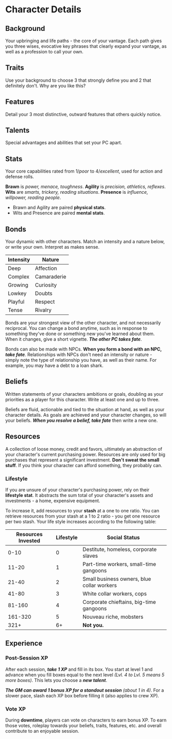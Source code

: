 # Character Details

## Background

Your upbringing and life paths - the core of your vantage. Each path gives you three wises, evocative key phrases that clearly expand your vantage, as well as a profession to call your own.

## Traits

Use your background to choose 3 that strongly define you and 2 that definitely don't. Why are you like this?

## Features

Detail your 3 most distinctive, outward features that others quickly notice.

## Talents

Special advantages and abilities that set your PC apart.

## Stats

Your core capabilities rated from 1/_poor_ to 4/_excellent_, used for action and defense rolls.

**Brawn** is _power, menace, toughness_.
**Agility** is _precision, athletics, reflexes_.
**Wits** are _smarts, trickery, reading situations_.
**Presence** is _influence, willpower, reading people_.

- Brawn and Agility are paired **physical stats**.
- Wits and Presence are paired **mental stats**.

## Bonds

Your dynamic with other characters. Match an intensity and a nature below, or write your own. Interpret as makes sense.

| Intensity | Nature      |
| --------- | ----------- |
| Deep      | Affection   |
| Complex   | Camaraderie |
| Growing   | Curiosity   |
| Lowkey    | Doubts      |
| Playful   | Respect     |
| Tense     | Rivalry     |

Bonds are your strongest view of the other character, and not necessarily reciprocal. You can change a bond anytime, such as in response to something they've done or something new you've learned about them. When it changes, give a short vignette. **_The other PC takes fate_**.

Bonds can also be made with NPCs. **When you form a bond with an NPC, _take fate_**. Relationships with NPCs don't need an intensity or nature - simply note the type of relationship you have, as well as their name. For example, you may have a debt to a loan shark.

## Beliefs

Written statements of your characters ambitions or goals, doubling as your priorities as a player for this character. Write at least one and up to three.

Beliefs are fluid, actionable and tied to the situation at hand, as well as your character details. As goals are achieved and your character changes, so will your beliefs. **_When you resolve a belief, take fate_** then write a new one.

## Resources

A collection of loose money, credit and favors, ultimately an abstraction of your character's current purchasing power. Resources are only used for big purchases that represent a significant investment. **Don't sweat the small stuff**. If you think your character can afford something, they probably can.

### Lifestyle

If you are unsure of your character's purchasing power, rely on their **lifestyle stat**. It abstracts the sum total of your character's assets and investments - a home, expensive equipment.

To increase it, add resources to your **stash** at a one to one ratio. You can retrieve resources from your stash at a 1 to 2 ratio - you get one resource per two stash. Your life style increases according to the following table:

| Resources Invested | Lifestyle | Social Status                              |
| ------------------ | --------- | ------------------------------------------ |
| 0-10               | 0         | Destitute, homeless, corporate slaves      |
| 11-20              | 1         | Part-time workers, small-time gangoons     |
| 21-40              | 2         | Small business owners, blue collar workers |
| 41-80              | 3         | White collar workers, cops                 |
| 81-160             | 4         | Corporate chieftains, big-time gangoons    |
| 161-320            | 5         | Nouveau riche, mobsters                    |
| 321+               | 6+        | **Not you.**                               |

## Experience

### Post-Session XP

After each session, **_take 1 XP_** and fill in its box. You start at level 1 and advance when you fill boxes equal to the next level _(Lvl. 4 to Lvl. 5 means 5 more boxes)_. This lets you choose a **_new talent_**.

**_The GM can award 1 bonus XP for a standout session_** _(about 1 in 4)_. For a slower pace, slash each XP box before filling it (also applies to crew XP).

### Vote XP

During **downtime**, players can vote on characters to earn bonus XP. To earn those votes, roleplay towards your beliefs, traits, features, etc. and overall contribute to an enjoyable session.
